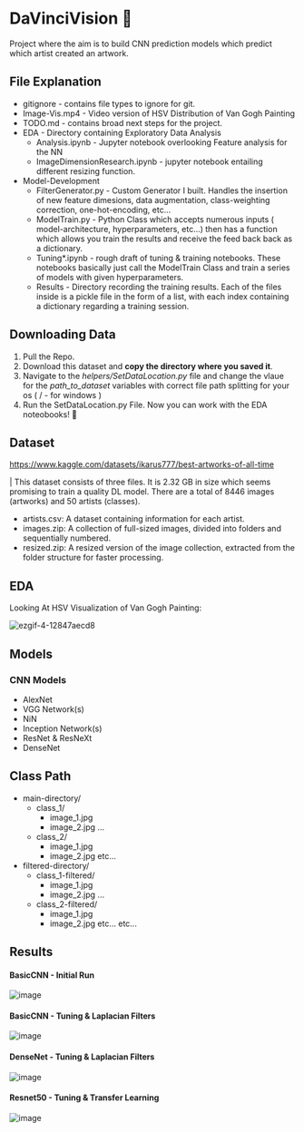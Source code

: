 # DaVinciVision 🎨
Project where the aim is to build CNN prediction models which predict which artist created an artwork.

## File Explanation
- gitignore - contains file types to ignore for git.
- Image-Vis.mp4 - Video version of HSV Distribution of Van Gogh Painting
- TODO.md - contains broad next steps for the project.
- EDA - Directory containing Exploratory Data Analysis
    - Analysis.ipynb - Jupyter notebook overlooking Feature analysis for the NN
    - ImageDimensionResearch.ipynb - jupyter notebook entailing different resizing function.
- Model-Development
    - FilterGenerator.py - Custom Generator I built. Handles the insertion of new feature dimesions, data augmentation, class-weighting correction, one-hot-encoding, etc...
    - ModelTrain.py - Python Class which accepts numerous inputs ( model-architecture, hyperparameters, etc...) then has a function which allows you train the results and receive the feed back back as a dictionary. 
    - Tuning*.ipynb - rough draft of tuning & training notebooks. These notebooks basically just call the ModelTrain Class and train a series of models with given hyperparameters.
    - Results - Directory recording the training results. Each of the files inside is a pickle file in the form of a list, with each index containing a dictionary regarding a training session.

## Downloading Data
1. Pull the Repo. 
2. Download this dataset and **copy the directory where you saved it**.
3. Navigate to the *helpers/SetDataLocation.py* file and change the vlaue for the *path_to_dataset* variables with correct file path splitting for your os ( / - for windows )
4. Run the SetDataLocation.py File. Now you can work with the EDA noteobooks! 👏

## Dataset
https://www.kaggle.com/datasets/ikarus777/best-artworks-of-all-time

| This dataset consists of three files. It is 2.32 GB in size which seems promising to train a quality DL model. There are a total of 8446 images (artworks) and 50 artists (classes). 

* artists.csv: A dataset containing information for each artist.
* images.zip: A collection of full-sized images, divided into folders and sequentially numbered.
* resized.zip: A resized version of the image collection, extracted from the folder structure for faster processing.

## EDA
Looking At HSV Visualization of Van Gogh Painting: 

![ezgif-4-12847aecd8](https://github.com/Charles-Gormley/DaVinciVision/assets/76138796/1693e2f9-f992-4fd6-9978-2d9b3ef45a0f)


## Models
### CNN Models 
* AlexNet
* VGG Network(s)
* NiN
* Inception Network(s)
* ResNet & ResNeXt
* DenseNet

## Class Path
- main-directory/
    - class_1/
        - image_1.jpg
        - image_2.jpg
        ...
    - class_2/
        - image_1.jpg
        - image_2.jpg
    etc...
- filtered-directory/
    - class_1-filtered/
        - image_1.jpg
        - image_2.jpg
        ...
    - class_2-filtered/
        - image_1.jpg
        - image_2.jpg
    etc...
etc...

## Results
#### BasicCNN - Initial Run
![image](https://github.com/Charles-Gormley/DaVinciVision/assets/76138796/0129f636-2542-419f-bd8f-b95151de6bf6)
#### BasicCNN - Tuning & Laplacian Filters
![image](https://github.com/Charles-Gormley/DaVinciVision/assets/76138796/627a1b01-3e61-4a1e-9cc1-58aea4a96265)
#### DenseNet - Tuning & Laplacian Filters
![image](https://github.com/Charles-Gormley/DaVinciVision/assets/76138796/99e49a47-8d02-4aa3-b4c2-a2d8dbff4c7f)
####  Resnet50 - Tuning & Transfer Learning
![image](https://github.com/Charles-Gormley/DaVinciVision/assets/76138796/f084f5ee-8b89-463c-9e0d-d2e20d5a0938)


